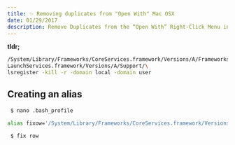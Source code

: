 ```yaml
---
title: ✨ Removing duplicates from "Open With" Mac OSX
date: 01/29/2017
description: Remove Duplicates from the “Open With” Right-Click Menu in Mac OS X
---
```


**tldr;**

```bash
/System/Library/Frameworks/CoreServices.framework/Versions/A/Frameworks/\
LaunchServices.framework/Versions/A/Support/\
lsregister -kill -r -domain local -domain user
```

## Creating an alias

```bash
 $ nano .bash_profile
```

```bash
alias fixow='/System/Library/Frameworks/CoreServices.framework/Versions/A/Frameworks/LaunchServices.framework/Versions/A/Support/lsregister -kill -r -domain local -domain user;killall Finder;echo "Open With has been rebuilt, Finder will relaunch"'
```
```bash
 $ fix row
```
